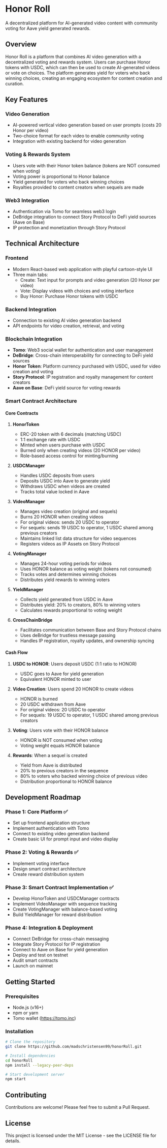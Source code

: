 # Honor Roll

A decentralized platform for AI-generated video content with community voting for Aave yield generated rewards.


## Overview

Honor Roll is a platform that combines AI video generation with a decentralized voting and rewards system. Users can purchase Honor tokens with USDC, which can then be used to create AI-generated videos or vote on choices. The platform generates yield for voters who back winning choices, creating an engaging ecosystem for content creation and curation.

## Key Features

### Video Generation
- AI-powered vertical video generation based on user prompts (costs 20 Honor per video)
- Two-choice format for each video to enable community voting
- Integration with existing backend for video generation

### Voting & Rewards System
- Users vote with their Honor token balance (tokens are NOT consumed when voting)
- Voting power is proportional to Honor balance
- Yield generated for voters who back winning choices
- Royalties provided to content creators when sequels are made

### Web3 Integration
- Authentication via Tomo for seamless web3 login
- DeBridge integration to connect Story Protocol to DeFi yield sources (Aave on Base)
- IP protection and monetization through Story Protocol

## Technical Architecture

### Frontend
- Modern React-based web application with playful cartoon-style UI
- Three main tabs:
  - Create: Text input for prompts and video generation (20 Honor per video)
  - Vote: Display videos with choices and voting interface
  - Buy Honor: Purchase Honor tokens with USDC

### Backend Integration
- Connection to existing AI video generation backend
- API endpoints for video creation, retrieval, and voting

### Blockchain Integration
- **Tomo**: Web3 social wallet for authentication and user management
- **DeBridge**: Cross-chain interoperability for connecting to DeFi yield sources
- **Honor Token**: Platform currency purchased with USDC, used for video creation and voting
- **Story Protocol**: IP registration and royalty management for content creators
- **Aave on Base**: DeFi yield source for voting rewards

### Smart Contract Architecture

#### Core Contracts

1. **HonorToken**
   - ERC-20 token with 6 decimals (matching USDC)
   - 1:1 exchange rate with USDC
   - Minted when users purchase with USDC
   - Burned only when creating videos (20 HONOR per video)
   - Role-based access control for minting/burning

2. **USDCManager**
   - Handles USDC deposits from users
   - Deposits USDC into Aave to generate yield
   - Withdraws USDC when videos are created
   - Tracks total value locked in Aave

3. **VideoManager**
   - Manages video creation (original and sequels)
   - Burns 20 HONOR when creating videos
   - For original videos: sends 20 USDC to operator
   - For sequels: sends 19 USDC to operator, 1 USDC shared among previous creators
   - Maintains linked list data structure for video sequences
   - Registers videos as IP Assets on Story Protocol

4. **VotingManager**
   - Manages 24-hour voting periods for videos
   - Uses HONOR balance as voting weight (tokens not consumed)
   - Tracks votes and determines winning choices
   - Distributes yield rewards to winning voters

5. **YieldManager**
   - Collects yield generated from USDC in Aave
   - Distributes yield: 20% to creators, 80% to winning voters
   - Calculates rewards proportional to voting weight

6. **CrossChainBridge**
   - Facilitates communication between Base and Story Protocol chains
   - Uses deBridge for trustless message passing
   - Handles IP registration, royalty updates, and ownership syncing

#### Cash Flow

1. **USDC to HONOR**: Users deposit USDC (1:1 ratio to HONOR)
   - USDC goes to Aave for yield generation
   - Equivalent HONOR minted to user

2. **Video Creation**: Users spend 20 HONOR to create videos
   - HONOR is burned
   - 20 USDC withdrawn from Aave
   - For original videos: 20 USDC to operator
   - For sequels: 19 USDC to operator, 1 USDC shared among previous creators

3. **Voting**: Users vote with their HONOR balance
   - HONOR is NOT consumed when voting
   - Voting weight equals HONOR balance

4. **Rewards**: When a sequel is created
   - Yield from Aave is distributed
   - 20% to previous creators in the sequence
   - 80% to voters who backed winning choice of previous video
   - Distribution proportional to HONOR balance

## Development Roadmap

### Phase 1: Core Platform ✅
- Set up frontend application structure
- Implement authentication with Tomo
- Connect to existing video generation backend
- Create basic UI for prompt input and video display

### Phase 2: Voting & Rewards ✅
- Implement voting interface
- Design smart contract architecture
- Create reward distribution system

### Phase 3: Smart Contract Implementation ✅
- Develop HonorToken and USDCManager contracts
- Implement VideoManager with sequence tracking
- Create VotingManager with balance-based voting
- Build YieldManager for reward distribution

### Phase 4: Integration & Deployment
- Connect DeBridge for cross-chain messaging
- Integrate Story Protocol for IP registration
- Connect to Aave on Base for yield generation
- Deploy and test on testnet
- Audit smart contracts
- Launch on mainnet

## Getting Started

### Prerequisites
- Node.js (v16+)
- npm or yarn
- Tomo wallet (https://tomo.inc)

### Installation
```bash
# Clone the repository
git clone https://github.com/madschristensen99/honorRoll.git

# Install dependencies
cd honorRoll
npm install --legacy-peer-deps

# Start development server
npm start
```

## Contributing

Contributions are welcome! Please feel free to submit a Pull Request.

## License

This project is licensed under the MIT License - see the LICENSE file for details.
